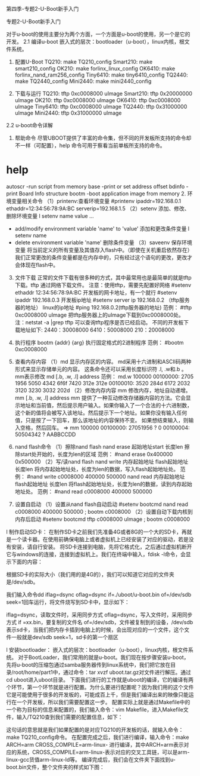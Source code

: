 第四季-专题2-U-Boot新手入门 

专题2-U-Boot新手入门
 
对于u-boot的使用主要分为两个方面，一个方面是u-boot的使用，另一个是它的开发。
2.1 编译u-boot
嵌入式的层次：bootloader（u-boot），linux内核，根文件系统。
1. 配置U-Boot
TQ210:    make TQ210_config
Smart210:   make smart210_config
OK210:     make forlinx_linux_config
OK6410:    make forlinx_nand_ram256_config
Tiny6410:   make tiny6410_config
TQ2440:   make TQ2440_config
Mini2440:   make mini2440_config
 
2. 下载与运行
TQ210:    tftp 0xc0008000 uImage
Smart210:  tftp 0x20000000 uImage
OK210:    tftp 0xc0008000 uImage
OK6410:   tftp 0xc0008000 uImage
Tiny6410:  tftp 0xc0008000 uImage
TQ2440:   tftp 0x31000000 uImage
Mini2440:  tftp 0x31000000 uImage
 
2.2  u-boot命令详解
1. 帮助命令
尽管UBOOT提供了丰富的命令集，但不同的开发板所支持的命令却不一样（可配置），help 命令可用于察看当前单板所支持的命令。
# help
autoscr -run script from memory
base -print or set address offset
bdinfo -print Board Info structure
bootm -boot application image from memory
2. 环境变量相关命令
（1）printenv:查看环境变量
#printenv
ipaddr=192.168.0.1
ethaddr=12:34:56:78:9A:BC
serverip=192.168.1.5
（2）setenv 添加、修改、删除环境变量
l  setenv name value ...
- add/modify environment variable 'name' to 'value’ 添加和更改条件变量
l  setenv name
- delete environment variable 'name'             删除条件变量
（3）saveenv 保存环境变量
将当前定义的所有变量及其值存入flash中。（即使在关机重启依然存在）
我们正常更改的条件变量都是在内存中的，只有经过这个语句的更改，更改才会体现在flash中。
3. 文件下载
正常的文件下载有很多种的方式，其中最常用也是最简单的就是tftp下载。tftp 通过网络下载文件。
注意：使用tftp，需要先配置好网络
#setenv ethaddr 12:34:56:78:9A:BC                  开发板的网卡地址，有一个就行
#setenv ipaddr 192.168.0.3                           开发板ip地址
#setenv server ip 192.168.0.2 （tftp服务器的地址）     linux的ip地址
#ping 192.168.0.2(tftp服务器的地址)
范例：
#tftp 0xc0008000 uImage
把tftp服务器上的uImage下载到0xc0008000处。
注：netstat -a |grep tftp  可以查询tftp程序是否已经启动。
不同的开发板下载地址如下:
2440：30008000
6410：50008000
210：20008000
 
 
 
4. 执行程序
bootm {addr} {arg}
执行固定格式的2进制程序
范例：
#bootm 0xc0008000
5. 查看内存内容
（1）md 显示内存区的内容。
md采用十六进制和ASCII码两种形式来显示存储单元的内容。
这条命令还可以采用长度标识符 .l, .w和.b 。
mm表示修改
md [.b, .w, .l] address
范例：
md.w 100000
00100000: 2705 1956 5050 4342 6f6f 7420 312e 312e
00100010: 3520 284d 6172 2032 3120 3230 3032 202d
（2）修改内存内容
mm 修改内存，地址自动递增。
mm [.b, .w, .l] address
mm 提供了一种互动修改存储器内容的方法。它会显示地址和当前值，然后提示用户输入。如果你输入了一个合法的十六进制数，这个新的值将会被写入该地址。然后提示下一个地址。如果你没有输入任何值，只是按了一下回车，那么该地址的内容保持不变。
如果想结束输入，则输入空格，然后回车。
=> mm 100000
00100000: 27051956 ? 0
00100004: 50504342 ? AABBCCDD
6. nand flash命令
（1）擦除nand flash
nand erase 起始地址start 长度len
擦除start处开始的，长度为len的区域
范例：
#nand erase 0x400000 0x500000
（2）写/读nand flash
nand write 内存起始地址 flash起始地址 长度len
将内存起始地址处，长度为len的数据，写入flash起始地址处。
范例：
#nand write c0008000 400000 500000
nand read 内存起始地址 flash起始地址 长度len
将flash起始地址处，长度为len的数据，读到内存起始地址处。
范例：
#nand read c0008000 400000 500000
7. 设置自启动
（1）设置从nand flash自动启动
#setenv bootcmd nand read c0008000 400000 500000 \; bootm c0008000
（2）设置自动下载内核到内存后启动
#setenv bootcmd tftp c0008000 uImage \; bootm c0008000
 
l  制作启动SD卡：
在制作SD卡之前我们先准备4G或者8G的一个大的SD卡，再就是一个读卡器。在使用前确保电脑上或者虚拟机上已经安装了对应的驱动，若是没有安装，请自行安装。
将SD卡连接到电脑，先将它格式化，之后通过虚拟机断开它与windows的连接，连接到虚拟机上。我们在终端中输入，fdisk -l命令，会显示下面的内容：
 
根据SD卡的实际大小（我们用的是4G的），我们可以知道它对应的文件夹是/dev/sdb。
 
我们输入命令dd iflag=dsync oflag=dsync if=./uboot/u-boot.bin of=/dev/sdb seek=1回车运行，将文件烧写到SD卡中，显示如下：
 
iflag=dsync，读取文件时，采用同步方式
oflag=dsync，写入文件时，采用同步方式
if =xx.bin，要复制的文件名
of=/dev/sdb，文件被复制到的设备，/dev/sdb表示sd卡，当我们把内存卡插到电脑上的时候，会出现对应的一个文件，这个文件一般就是dev/sdb
seek=1，sd卡的第一个扇区
 
l  安装bootloader：
嵌入式的层次：bootloader（u-boot），linux内核，根文件系统。
对于BootLoader，我们常用的就是u-boot。我们现在按步骤安装u-boot，先将u-boot的压缩包通过samba服务器传到linux系统中，我们把它放在目录/root/home/part1中，通过命令：tar xvzf uboot.tar.gz对文件进行解压。通过cd uboot进入uboot目录。
下面我们进行的工作就是uboot的编译，它的编译有两个环节，第一个环节就是进行配置。为什么要进行配置呢？因为我们用的这个文件它是可能使用于很多的开发板的，可能成百上千，但是我们编译出来的映像只能运行在一个开发板，所以我们需要配置这一步。
配置实际上就是通过Makefile中的一个称为目标的信息来配置的，我们输入命令：vim Makefile，进入Makefile文件，输入/TQ210查到我们需要的配置信息，如下：
 
这句话的意思就是我们如果配置的是对应TQ210的开发板的话，就输入命令：make TQ210_config命令。
在配置完成之后，我们进行编译，输入命令：make ARCH=arm CROSS_COMPILE=arm-linux-
进行编译，其中ARCH=arm表示对应的系统，CROSS_COMPILE=arm-linux-表示对应的交叉工具链，可以是arm-linux-gcc货值arm-linux-ld等。
编译完成后，我们会在文件夹下面找到u-boot.bin文件，整个文件夹的样式如下图：